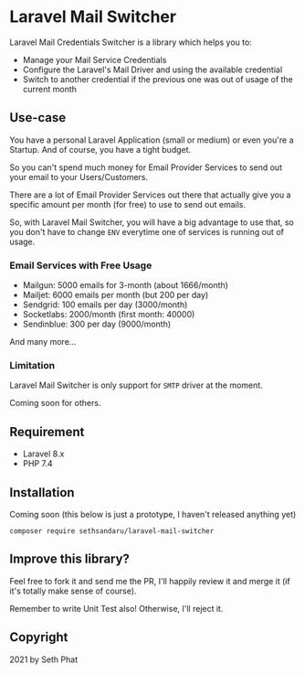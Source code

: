 # Laravel Mail Switcher

Laravel Mail Credentials Switcher is a library which helps you to:

- Manage your Mail Service Credentials
- Configure the Laravel's Mail Driver and using the available credential
- Switch to another credential if the previous one was out of usage of the current month

## Use-case

You have a personal Laravel Application (small or medium) or even you're a Startup. And of course, you have a tight budget.

So you can't spend much money for Email Provider Services to send out your email to your Users/Customers.

There are a lot of Email Provider Services out there that actually give you a specific amount per month (for free) to use to send out emails.

So, with Laravel Mail Switcher, you will have a big advantage to use that, so you don't have to change `ENV` everytime one of services is running out of usage.

### Email Services with Free Usage
- Mailgun: 5000 emails for 3-month (about 1666/month)
- Mailjet: 6000 emails per month (but 200 per day)
- Sendgrid: 100 emails per day (3000/month)
- Socketlabs: 2000/month (first month: 40000)
- Sendinblue: 300 per day (9000/month)

And many more...

### Limitation

Laravel Mail Switcher is only support for `SMTP` driver at the moment.

Coming soon for others.

## Requirement
- Laravel 8.x
- PHP 7.4

## Installation
Coming soon (this below is just a prototype, I haven't released anything yet)

```
composer require sethsandaru/laravel-mail-switcher
```

## Improve this library?

Feel free to fork it and send me the PR, I'll happily review it and merge it (if it's totally make sense of course).

Remember to write Unit Test also! Otherwise, I'll reject it.

## Copyright
2021 by Seth Phat
